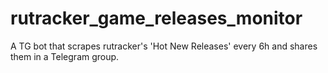# rutracker_game_releases_monitor
A TG bot that scrapes rutracker's 'Hot New Releases' every 6h and shares them in a Telegram group.
